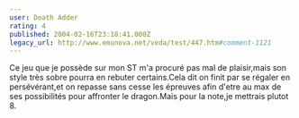 ```yaml
---
user: Death Adder
rating: 4
published: 2004-02-16T23:18:41.000Z
legacy_url: http://www.emunova.net/veda/test/447.htm#comment-1121
---
```

Ce jeu que je possède sur mon ST m'a procuré pas mal de plaisir,mais son style très sobre pourra en rebuter certains.Cela dit on finit par se régaler en persévérant,et on repasse sans cesse les épreuves afin d'etre au max de ses possibilités pour affronter le dragon.Mais pour la note,je mettrais plutot 8\.
